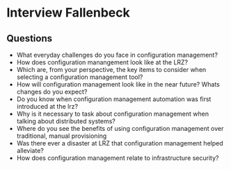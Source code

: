 # Interview Fallenbeck
## Questions
* What everyday challenges do you face in configuration management?
* How does configuration manangement look like at the LRZ?
* Which are, from your perspective, the key items to consider when selecting a configuration management tool?
* How will configuration management look like in the near future? Whats changes do you expect?
* Do you know when configuration management automation was first introduced at the lrz?
* Why is it necessary to task about configuration management when talking about distributed systems?
* Where do you see the benefits of using configuration management over traditional, manual provisioning
* Was there ever a disaster at LRZ that configuration management helped alleviate?
* How does configuration management relate to infrastructure security?
